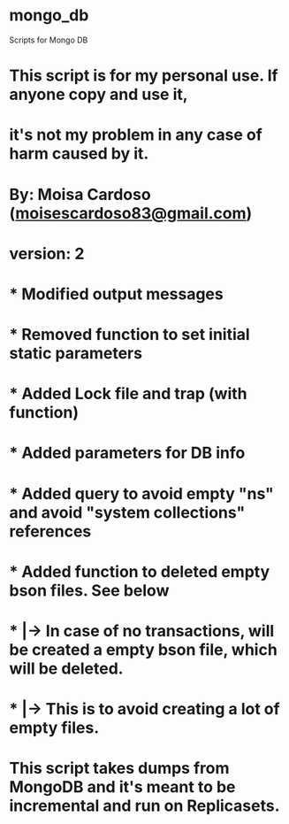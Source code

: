 # mongo_db
Scripts for Mongo DB

# This script is for my personal use. If anyone copy and use it, 
# it's not my problem in any case of harm caused by it.


#
# By: Moisa Cardoso (moisescardoso83@gmail.com)
#
# version: 2
# *     Modified output messages
# *     Removed function to set initial static parameters
# *     Added Lock file and trap (with function)
# *     Added parameters for DB info
# *     Added query to avoid empty "ns" and avoid "system collections" references
# *     Added function to deleted empty bson files. See below
# *     |-> In case of no transactions, will be created a empty bson file, which will be deleted.
# *     |-> This is to avoid creating a lot of empty files.
#
# This script takes dumps from MongoDB and it's meant to be incremental and run on Replicasets.

